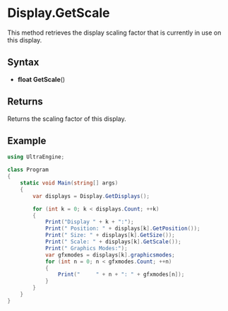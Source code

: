 # Display.GetScale

This method retrieves the display scaling factor that is currently in use on this display.

## Syntax

- **float GetScale**()

## Returns

Returns the scaling factor of this display.

## Example

```csharp
using UltraEngine;

class Program
{
    static void Main(string[] args)
    {
        var displays = Display.GetDisplays();

        for (int k = 0; k < displays.Count; ++k)
        {
            Print("Display " + k + ":");
            Print(" Position: " + displays[k].GetPosition());
            Print(" Size: " + displays[k].GetSize());
            Print(" Scale: " + displays[k].GetScale());
            Print(" Graphics Modes:");
            var gfxmodes = displays[k].graphicsmodes;
            for (int n = 0; n < gfxmodes.Count; ++n)
            {
                Print("     " + n + ": " + gfxmodes[n]);
            }
        }
    }
}
```